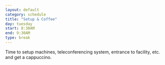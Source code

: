 ```yaml
---
layout: default
category: schedule
title: "Setup & Coffee"
day: tuesday
start: 8:30AM
end: 9:30AM
type: break
---
```


Time to setup machines, teleconferencing system, entrance to facility, etc. and get a cappuccino.
